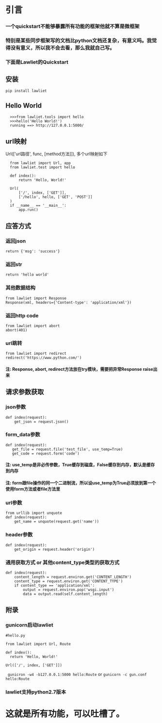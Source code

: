 <h1>引言</h1>
<h3>一个quickstart不能够暴露所有功能的框架他就不算是微框架</h3>

<h3>特别是某些同步框架写的文档比python文档还复杂，有意义吗。我觉得没有意义，所以我不会去看，那么我就自己写。</h3>

<h3>下面是Lawliet的Quickstart</h3>

<h2>安装</h2>

`pip install lawliet`


<h2>Hello World</h2>

      >>>from lawliet.tools import hello
      >>>hello('Hello World!')
      running ==> http://127.0.0.1:5000/


<h2>url映射</h2>

   Url(['url路径', func, [method方法]]),  多个url映射如下

      from lawliet import Url, app
      from lawliet.test import hello
      
      def index():
          return 'Hello, World!'

      Url(
          ['/', index, ['GET']], 
          ['/hello', hello, ['GET', 'POST']]
      )
      if __name__ == '__main__':
          app.run()

<h2>应答方式</h2>

<h3>返回json</h3>

`return {'msg': 'success'}`

<h3>返回str</h3>

`return 'hello world'`

<h3>其他数据结构</h3>

	from lawliet import Response
	Response(xml, headers={'Content-type': 'application/xml'})
	
<h3>返回http code</h3>

	from lawliet import abort
	abort(401)

<h3>url跳转</h3>

	from lawliet import redirect
	redirect('https://www.python.com/')

<h4>注: Response, abort, redirect方法放在try模块，需要把异常Response raise出来<h4>

<h2>请求参数获取</h2>

<h3>json参数</h3>

	def index(request):
	    get_json = request.json()
	    
<h3>form_data参数</h3>
	
	def index(request):
	   get_file = request.file('test_file', use_temp=True)
	   get_code = request.form('code')

<h4>注: use_temp是非必传参数，True缓存到磁盘，False缓存到内存，默认是缓存到内存<h4>

<h4>注: form跟file操作的同一个二进制流，所以设use_temp为True必须放到第一个使用form方法或者file方法里<h4>
   
   
<h3>url参数</h3>

	from urllib import unquote
	def index(request):
	    get_name = unquote(request.get('name'))

<h3>header参数</h3>
    
	def index(request):
	    get_origin = request.header('origin')

<h3>通用获取方式 or 其他content_type类型的获取方式</h3>

	def index(request):
	    content_length = request.environ.get('CONTENT_LENGTH')
	    content_type = request.environ.get('CONTENT_TYPE')
	    if content_type == 'application/xml':
		    output = request.environ.pop('wsgi.input')
		    data = output.read(self.content_length)
		    
	 
<h2>附录</h2>

<h3>gunicorn启动lawliet</h3>
	 
	#hello.py  
	
	from lawliet import Url, Route
	
	def index():
	  return 'Hello, World!'
	  
	Url(['/', index, ['GET']])

` gunicron -w4 -b127.0.0.1:5000 hello:Route` or `gunicorn -c gun.conf hello:Route`

<h3>lawliet支持python2.7版本</h3>
	
	    
	    
<h1>这就是所有功能，可以吐槽了。<h1>
    

    
    

